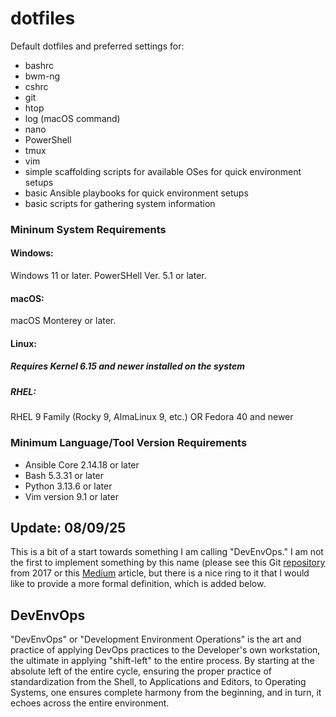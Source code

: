 # dotfiles
Default dotfiles and preferred settings for:

- bashrc
- bwm-ng
- cshrc
- git
- htop
- log (macOS command)
- nano
- PowerShell
- tmux
- vim
- simple scaffolding scripts for available OSes for quick environment setups
- basic Ansible playbooks for quick environment setups
- basic scripts for gathering system information

### Mininum System Requirements

#### Windows:
Windows 11 or later.
PowerSHell Ver. 5.1 or later.

#### macOS:
macOS Monterey or later.

#### Linux:

##### Requires Kernel 6.15 and newer installed on the system

##### RHEL:
RHEL 9 Family (Rocky 9, AlmaLinux 9, etc.) OR Fedora 40 and newer


### Minimum Language/Tool Version Requirements

- Ansible Core 2.14.18 or later
- Bash 5.3.31 or later
- Python 3.13.6 or later
- Vim version 9.1 or later

## Update: 08/09/25
This is a bit of a start towards something I am calling "DevEnvOps." I am not the first to implement something by this name (please see this Git [repository](https://github.com/JasonQSY/DevEnvOps) from 2017 or this [Medium](https://medium.com/@matthewcasperson/introducing-devenvops-26c35ee716bf) article, but there is a nice ring to it that I would like to provide a more formal definition, which is added below.

## DevEnvOps

"DevEnvOps" or "Development Environment Operations" is the art and practice of applying DevOps practices to the Developer's own workstation, the ultimate in applying "shift-left" to the entire process. By starting at the absolute left of the entire cycle, ensuring the proper practice of standardization from the Shell, to Applications and Editors, to Operating Systems, one ensures complete harmony from the beginning, and in turn, it echoes across the entire environment.


    
